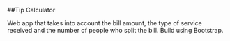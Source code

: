##Tip Calculator 

Web app that takes into account the bill amount, the type of service received and the number of people who split the bill.
Build using Bootstrap.
